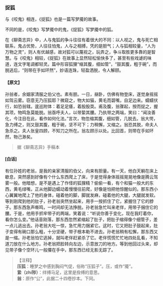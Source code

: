 <script type="text/javascript">
    var head = document.getElementsByTagName('head')[0];
    cssURL = '/public/liao.css';
    linkTag = document.createElement('link');
    linkTag.href = cssURL;
    linkTag.setAttribute('type','text/css');
    linkTag.setAttribute('rel','stylesheet');
    head.appendChild(linkTag);
</script>
### 捉狐

与《咬鬼》相连，《捉狐》也是一篇写梦魇的故事。

不同的是，《咬鬼》写梦魇中的鬼，《捉狐》写梦魇中的狐。

在《聊斋志异》中，人与鬼狐的争斗往往有着很大的不同：以人视之，鬼与死亡相联系，鬼占优势，人往往怕鬼，人与之相搏，凭的是胆气；人与狐相较量，“人为万物之灵”，则人有优越感，故对狐可以蔑视之，玩弄之，争斗取胜更多靠的是智慧。与《咬鬼》相较，《捉狐》在故事上显然轻松愉快多了，甚至有些戏谑的味道，连文字笔调都轻灵。篇中形容狐狸“缩其腹，细如管”，“鼓其腹，粗于碗”，而脱逃后，“则带在手如环然”，妙语连珠，轻盈洒脱，令人解颐。

#### 【原文】
<section>

孙翁者，余姻家清服之伯父也。素有胆。一日，昼卧，仿佛有物登床，遂觉身摇摇如驾云雾。窃意无乃压狐耶？微窥之，物大如猫，黄毛而碧嘴，自足边来。蠕蠕伏行，如恐翁辖。逡巡附体：着足足痿，着股股耎。甫及腹，翁骤起，按而捉之，握其项，物鸣急莫能脱。翁亟呼夫人，以带絷其腰。乃执带之两端，笑曰：“闻汝善化，今注目在此，看作如何化法。”言次，物忽缩其腹，细如管，几脱去。翁大愕，急力缚之，则又鼓其腹，粗于碗，坚不可下；力稍懈，又缩之。翁恐其脱，命夫人急杀之。夫人张皇四顾，不知刀之所在。翁左顾示以处。比回首，则带在手如环然，物己渺矣。

</section>

> 据《聊斋志异》手稿本

#### [白话]
<aside>

有位孙姓的老翁，是我的亲家清服的伯父，向来有胆量。有一天，他白天躺在床上歇息，突然感到好像有个什么东西爬上了床，于是觉得身体摇摇晃晃地像是腾云驾雾一般。他暗想，是不是遇上了作怪的狐狸精？偷偷一看，有个和猫一般大的东西，黄毛绿嘴，正从他脚边蠕动着慢慢往前爬，好像是怕把他惊醒似的。那东西小心翼翼地爬上了他的身体，碰着他的脚，脚就发麻，碰着他的大腿，大腿就发软。等到刚爬到他的肚子，孙老翁突然坐起来，用手一按抓住了它，紧握住了它的脖子。那东西急声嘶鸣，一时间却无法挣脱。孙老翁急忙叫来老伴，用带子捆住它的腰。于是，他用手抓牢带子的两端，笑着说：“听说你善于变化，现在我盯着你，看你怎么变。”他话音刚落，那东西忽然紧缩起了肚子，把肚子缩得像个细管子，差一点儿逃出去。孙老翁大吃一惊，急忙用力捆紧它。这时，它又把肚子鼓起来，肚子变得有碗口那么粗，十分坚硬，带子根本勒不进去。孙老翁稍有松懈，那东西又是一缩。孙老翁怕它逃掉，就叫老伴赶紧杀了它。老伴慌慌忙忙地四处乱看，不知道刀放在什么地方。孙老翁把脸转向左边，示意放刀的地方。等到他回过头来，却见带子像个空环儿一般攥在手中，那东西已经无影无踪了。

</aside>

> 【注释】  
<b>压狐</b>：睡梦之中感到胸闷气促，俗称“压狐子”。压，或作“魇”。  
<b>絷（zhí陟）</b>：绊缚马足，这里是拴缚的意思。  
<b>翁</b>：原作“公”，此据二十四卷抄本。下同。  
